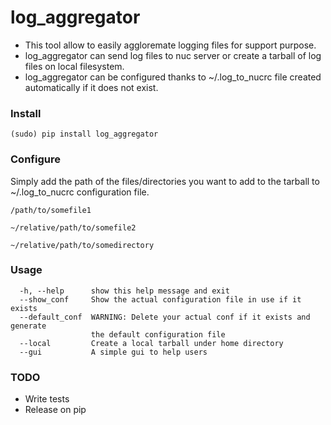 # log_aggregator #

* This tool allow to easily aggloremate logging files for support purpose.
* log\_aggregator can send log files to nuc server or create a tarball of log files on local filesystem.
* log\_aggregator can be configured thanks to ~/.log\_to\_nucrc file created automatically if it does not exist.
### Install ###
~~~~
(sudo) pip install log_aggregator
~~~~
### Configure ###
Simply add the path of the files/directories you want to add to the tarball to ~/.log\_to_nucrc configuration file.
 	
~~~~
/path/to/somefile1

~/relative/path/to/somefile2

~/relative/path/to/somedirectory
~~~~

### Usage ###
~~~~
  -h, --help      show this help message and exit
  --show_conf     Show the actual configuration file in use if it exists
  --default_conf  WARNING: Delete your actual conf if it exists and generate
                  the default configuration file
  --local         Create a local tarball under home directory
  --gui           A simple gui to help users
~~~~

### TODO ###
* Write tests
* Release on pip
